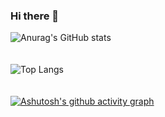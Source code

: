 ### Hi there 👋
![Anurag's GitHub stats](https://github-readme-stats.vercel.app/api?username=Dev-Natha&show_icons=true&bg_color=00000000)
<br>
<br>
<br>
![Top Langs](https://github-readme-stats.vercel.app/api/top-langs/?username=Dev-Natha&layout=compact)
<br>
<br>
<br>
[![Ashutosh's github activity graph](https://github-readme-activity-graph.vercel.app/graph?username=Dev-Natha&theme=dracula)](https://github.com/ashutosh00710/github-readme-activity-graph)

<!--
**Dev-Natha/Dev-Natha** is a ✨ _special_ ✨ repository because its `README.md` (this file) appears on your GitHub profile.

Here are some ideas to get you started:

- 🔭 I’m currently working on ...
- 🌱 I’m currently learning ...
- 👯 I’m looking to collaborate on ...
- 🤔 I’m looking for help with ...
- 💬 Ask me about ...
- 📫 How to reach me: ...
- 😄 Pronouns: ...
- ⚡ Fun fact: ...
-->
